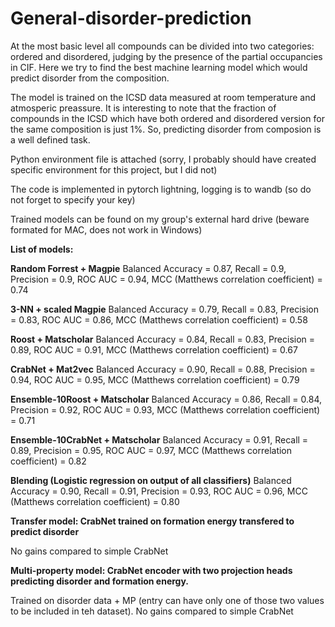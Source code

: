 # General-disorder-prediction
At the most basic level all compounds can be divided into two categories: ordered and disordered, judging by the presence of the partial occupancies in CIF. Here we try to find the best machine learning model which would predict disorder from the composition.

The model is trained on the ICSD data measured at room temperature and atmosperic preassure. It is interesting to note that the fraction of compounds in the ICSD which have both ordered and disordered version for the same composition is just 1%. So, predicting disorder from composion is a well defined task.

Python environment file is attached (sorry, I probably should have created specific environment for this project, but I did not)

The code is implemented in pytorch lightning, logging is to wandb (so do not forget to specify your key)

Trained models can be found on my group's external hard drive (beware formated for MAC, does not work in Windows)


**List of models:**

**Random Forrest + Magpie**
 Balanced Accuracy = 0.87, Recall = 0.9, Precision = 0.9, ROC AUC = 0.94, MCC (Matthews correlation coefficient) = 0.74
 
**3-NN + scaled Magpie**
Balanced Accuracy = 0.79, Recall = 0.83, Precision = 0.83, ROC AUC = 0.86, MCC (Matthews correlation coefficient) = 0.58

**Roost + Matscholar**
Balanced Accuracy = 0.84, Recall = 0.83, Precision = 0.89, ROC AUC = 0.91, MCC (Matthews correlation coefficient) = 0.67

**CrabNet + Mat2vec**
Balanced Accuracy = 0.90, Recall = 0.88, Precision = 0.94, ROC AUC = 0.95, MCC (Matthews correlation coefficient) = 0.79

**Ensemble-10Roost + Matscholar**
Balanced Accuracy = 0.86, Recall = 0.84, Precision = 0.92, ROC AUC = 0.93, MCC (Matthews correlation coefficient) = 0.71

**Ensemble-10CrabNet + Matscholar**
Balanced Accuracy = 0.91, Recall = 0.89, Precision = 0.95, ROC AUC = 0.97, MCC (Matthews correlation coefficient) = 0.82

**Blending (Logistic regression on output of all classifiers)**
Balanced Accuracy = 0.90, Recall = 0.91, Precision = 0.93, ROC AUC = 0.96, MCC (Matthews correlation coefficient) = 0.80

**Transfer model: CrabNet trained on formation energy transfered to predict disorder**

No gains compared to simple CrabNet

**Multi-property model: CrabNet encoder with two projection heads predicting disorder and formation energy.**

Trained on disorder data + MP (entry can have only one of those two values to be included in teh dataset). No gains compared to simple CrabNet
